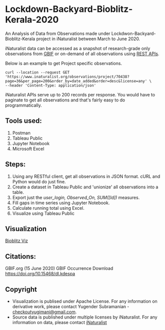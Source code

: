 # Lockdown-Backyard-Bioblitz-Kerala-2020
An Analysis of Data from Observations made under Lockdwon-Backyard-Bioblitz-Kerala project in iNaturalist between March to June 2020. 

iNaturalist data can be accessed as a snapshot of research-grade only observations from [GBIF](https://www.gbif.org/publisher/28eb1a3f-1c15-4a95-931a-4af90ecb574d) or on-demand of all observations using [REST APIs](https://www.inaturalist.org/pages/api+reference). 

Below is an example to get Project specific observations. 
```curl
curl --location --request GET 'https://www.inaturalist.org/observations/project/70438?page=36&per_page=200&order_by=date_added&order=desc&license=any' \
--header 'Content-Type: application/json'
```

iNaturalist APIs serve up to 200 records per response. You would have to paginate to get all observations and that's fairly easy to do programmatically. 

## Tools used:
1. Postman
1. Tableau Public
1. Jupyter Notebook
1. Microsoft Excel

## Steps:
1. Using any RESTful client, get all observations in JSON format. cURL and Python would do just fine. 
1. Create a dataset in Tableau Public and 'unionize' all observations into a table. 
1. Export just the *user_login, Observed_On, SUM([Id])* measures. 
1. Fill gaps in time series using Jupyter Notebook.
1. Calculate running total using Excel.
1. Visualize using Tableau Public

## Visualization
[Bioblitz Viz](https://public.tableau.com/views/Lockdwon-Backyard-Bioblitz-Kerala-2020/ObservationsbyUser?:language=en&:display_count=y&publish=yes&:origin=viz_share_link)

## Citations:
GBIF.org (15 June 2020) GBIF Occurrence Download https://doi.org/10.15468/dl.kdespa

## Copyright
* Visualization is publised under Apache License. For any information on derivative work, please contact Yugender Subramanian - checkoutyugimani@gmail.com. 
* Source data is published under multiple licenses by iNaturalist. For any information on data, please contact [iNaturalist](https://www.inaturalist.org/pages/help)

